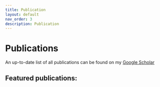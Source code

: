 ```yaml
---
title: Publication
layout: default
nav_order: 3
description: Publication
---
```

# Publications
An up-to-date list of all publications can be found on my [Google Scholar](https://scholar.google.com/citations?user=WNgSJnsAAAAJ)

## Featured publications: